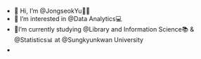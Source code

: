 - 👋 Hi, I’m @JongseokYu👨‍💻
- 👀 I’m interested in @Data Analytics💻
- 📑I’m currently studying @Library and Information Science📚 & @Statistics📊 at @Sungkyunkwan University
- 

<!---
JongseokYu/JongseokYu is a ✨ special ✨ repository because its `README.md` (this file) appears on your GitHub profile.
You can click the Preview link to take a look at your changes.
--->
